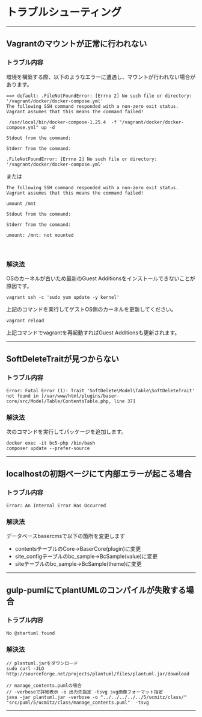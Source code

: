 # トラブルシューティング

---
## Vagrantのマウントが正常に行われない

### トラブル内容
環境を構築する際、以下のようなエラーに遭遇し、マウントが行われない場合があります。
```
==> default: .FileNotFoundError: [Errno 2] No such file or directory: '/vagrant/docker/docker-compose.yml'
The following SSH command responded with a non-zero exit status.
Vagrant assumes that this means the command failed!

 /usr/local/bin/docker-compose-1.25.4  -f "/vagrant/docker/docker-compose.yml" up -d

Stdout from the command:

Stderr from the command:

.FileNotFoundError: [Errno 2] No such file or directory: '/vagrant/docker/docker-compose.yml'
```

または

```
The following SSH command responded with a non-zero exit status.
Vagrant assumes that this means the command failed!

umount /mnt

Stdout from the command:

Stderr from the command:

umount: /mnt: not mounted
```

　
### 解決法

OSのカーネルが古いため最新のGuest Additionsをインストールできないことが原因です。

```
vagrant ssh -c 'sudo yum update -y kernel'
```

上記のコマンドを実行してゲストOS側のカーネルを更新してください。

```
vagrant reload
```

上記コマンドでvagrantを再起動すればGuest Additionsも更新されます。

---
## SoftDeleteTraitが見つからない

### トラブル内容

```
Error: Fatal Error (1): Trait 'SoftDelete\Model\Table\SoftDeleteTrait' not found in [/var/www/html/plugins/baser-core/src/Model/Table/ContentsTable.php, line 37]
```
### 解決法

次のコマンドを実行してパッケージを追加します。
```
docker exec -it bc5-php /bin/bash
composer update --prefer-source
```

---
## localhostの初期ページにて内部エラーが起こる場合

### トラブル内容

```
Error: An Internal Error Has Occurred
```
### 解決法

データベースbasercmsで以下の箇所を変更します
- contentsテーブルのCore→BaserCore(plugin)に変更
- site_configテーブルのbc_sample→BcSample(value)に変更
- siteテーブルのbc_sample→BcSample(theme)に変更

---

## gulp-pumlにてplantUMLのコンパイルが失敗する場合

### トラブル内容

```
No @startuml found
```
### 解決法

```
// plantuml.jarをダウンロード
sudo curl -JLO http://sourceforge.net/projects/plantuml/files/plantuml.jar/download

// manage_contents.pumlの場合
// -verboseで詳細表示 -o 出力先指定 -tsvg svg画像フォーマット指定
java -jar plantuml.jar -verbose -o "../../../../../5/ucmitz/class/"  "src/puml/5/ucmitz/class/manage_contents.puml"  -tsvg 
```

---
